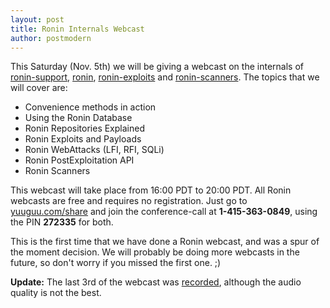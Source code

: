 ```yaml
---
layout: post
title: Ronin Internals Webcast
author: postmodern
---
```


This Saturday (Nov. 5th) we will be giving a webcast on the internals of
[ronin-support][1], [ronin][2], [ronin-exploits][3] and [ronin-scanners][4].
The topics that we will cover are:

* Convenience methods in action
* Using the Ronin Database
* Ronin Repositories Explained
* Ronin Exploits and Payloads
* Ronin WebAttacks (LFI, RFI, SQLi)
* Ronin PostExploitation API
* Ronin Scanners

This webcast will take place from 16:00 PDT to 20:00 PDT. All Ronin webcasts are
free and requires no registration. Just go to
[yuuguu.com/share](http://yuuguu.com/share) and join the conference-call 
at **1-415-363-0849**, using the PIN **272335** for both.

This is the first time that we have done a Ronin webcast, and was a spur of the
moment decision. We will probably be doing more webcasts in the future, so don't
worry if you missed the first one. ;)

**Update:** The last 3rd of the webcast was [recorded][5], although the audio
quality is not the best.

[1]: https://github.com/ronin-rb/ronin-support#readme
[2]: https://github.com/ronin-rb/ronin#readme
[3]: https://github.com/ronin-rb/ronin-exploits#readme
[4]: https://github.com/ronin-rb/ronin-scanners#readme
[5]: http://vimeo.com/31666052
